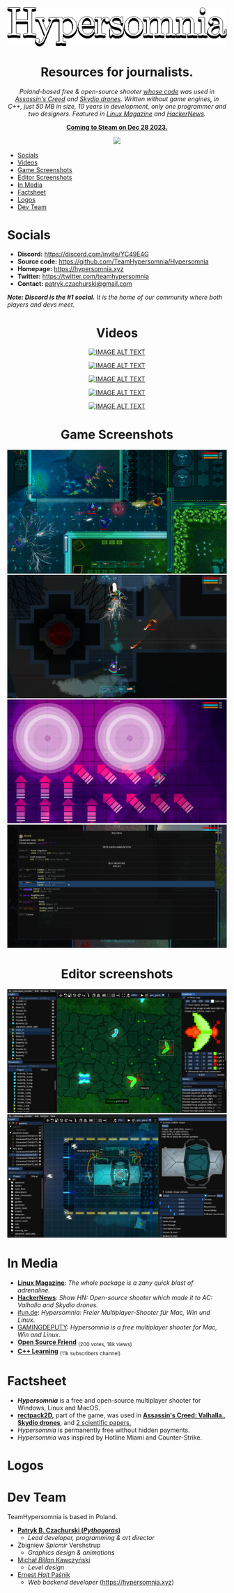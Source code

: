 <div align="center">
<img src="assets/logos/menu_game_logo.png">

# Resources for journalists.

*Poland-based free & open-source shooter [whose code](https://github.com/TeamHypersomnia/rectpack2D) was used in [Assassin's Creed](https://www.youtube.com/watch?v=2KnjDL4DnwM&t=2382s) and [Skydio drones](https://pages.skydio.com/rs/784-TUF-591/images/Open%20Source%20Software%20Notice%20v0.2.html). Written without game engines, in C++, just 50 MB in size, 10 years in development, only one programmer and two designers. Featured in [Linux Magazine](https://pubhtml5.com/mxdt/dbwn/Linux_USA_10.2023_downmagaz.net/89) and [HackerNews](https://news.ycombinator.com/item?id=36469297).* 

[**Coming to Steam on Dec 28 2023.**](https://store.steampowered.com/app/2660970/Hypersomnia)

<a href="https://store.steampowered.com/app/2660970/Hypersomnia"> <img src="https://upload.wikimedia.org/wikipedia/commons/8/83/Steam_icon_logo.svg" height=70 hspace=1> </a>

</div>

- [Socials](#socilal)
- [Videos](#features)
- [Game Screenshots](#game-screenshots)
- [Editor Screenshots](#editor-screenshots)
- [In Media](#in-media)
- [Factsheet](#factsheet)
- [Logos](#features)
- [Dev Team](#dev-team)

# Socials

</div>

- **Discord:** https://discord.com/invite/YC49E4G
- **Source code:** https://github.com/TeamHypersomnia/Hypersomnia
- **Homepage:** https://hypersomnia.xyz
- **Twitter:** https://twitter.com/teamhypersomnia
- **Contact:** patryk.czachurski@gmail.com

***Note: Discord is the #1 social.*** *It is the home of our community where both players and devs meet.*

<div align="center">

# Videos

[![IMAGE ALT TEXT](https://img.youtube.com/vi/L4zSA34fD_E/0.jpg)](https://www.youtube.com/watch?v=L4zSA34fD_E "Video Title")

[![IMAGE ALT TEXT](https://img.youtube.com/vi/CHLPzZqANlM/0.jpg)](https://www.youtube.com/watch?v=CHLPzZqANlM "Video Title")

[![IMAGE ALT TEXT](https://img.youtube.com/vi/q1rfIy06_xo/0.jpg)](https://www.youtube.com/watch?v=q1rfIy06_xo "Video Title")

[![IMAGE ALT TEXT](https://img.youtube.com/vi/Nlh_dyd_V7w/0.jpg)](https://www.youtube.com/watch?v=Nlh_dyd_V7w "Video Title")

[![IMAGE ALT TEXT](https://img.youtube.com/vi/URWjNtUArDo/0.jpg)](https://www.youtube.com/watch?v=URWjNtUArDo "Video Title")

# Game Screenshots

<img src="assets/screenshots/ss_cyberaqua.png">
<img src="assets/screenshots/screen_g6.png">
<img src="assets/screenshots/screen_g3.png">
<img src="assets/screenshots/screen_g5.png">

<!--
<img src="assets/screenshots/screen_g1.png">
-->

# Editor screenshots

<img src="assets/screenshots/screen_2.png">

<img src="assets/screenshots/screen_3.png">

</div>

# In Media

<!--
<a href="https://pubhtml5.com/mxdt/dbwn/Linux_USA_10.2023_downmagaz.net/89"> <img src="https://upload.wikimedia.org/wikipedia/en/0/05/Linux_Magazine_international_logo.png" alt="Issue 275, page 89" width=200 hspace=1> </a>
<a href="https://news.ycombinator.com/item?id=36469297"> <img src="https://upload.wikimedia.org/wikipedia/en/b/bf/Hackernews_logo.png" width=200 hspace=1> </a>
-->

- **[Linux Magazine](https://pubhtml5.com/mxdt/dbwn/Linux_USA_10.2023_downmagaz.net/89)**: *The whole package is a zany quick blast of adrenaline.*
- **[HackerNews](https://news.ycombinator.com/item?id=36469297)**: *Show HN: Open-source shooter which made it to AC: Valhalla and Skydio drones.*
- [ifun.de](https://www.ifun.de/hypersomnia-freier-multiplayer-shooter-fuer-mac-win-und-linux-212657/): *Hypersomnia: Freier Multiplayer-Shooter für Mac, Win und Linux*.
- [GAMINGDEPUTY](https://www.gamingdeputy.com/hypersomnia-is-a-free-multiplayer-shooter-for-mac-win-and-linux/): *Hypersomnia is a free multiplayer shooter for Mac, Win and Linux*.
- **[Open Source Friend](https://t.me/open_source_friend/2483)** <sub>(200 votes, 18k views)</sub>
- **[C++ Learning](https://t.me/Learning_pluses/1815)** <sub>(11k subscribers channel)</sub>

# Factsheet

- ***Hypersomnia*** is a free and open-source multiplayer shooter for Windows, Linux and MacOS.
- **[rectpack2D,](https://github.com/TeamHypersomnia/rectpack2D)** part of the game, was used in **[Assassin's Creed: Valhalla.](https://www.youtube.com/watch?v=2KnjDL4DnwM&t=2382s)**, **[Skydio drones](https://pages.skydio.com/rs/784-TUF-591/images/Open%20Source%20Software%20Notice%20v0.2.html)**, and [2 scientific papers.](https://scholar.google.com/scholar?hl=en&as_sdt=0%2C5&q=teamhypersomnia&btnG=)
- *Hypersomnia* is permanently free without hidden payments.
- *Hypersomnia* was inspired by Hotline Miami and Counter-Strike.

# Logos

# Dev Team

TeamHypersomnia is based in Poland.

- **[Patryk B. Czachurski (*Pythagoras*)](https://github.com/geneotech/)**
    - *Lead developer, programming & art director*
- Zbigniew *Spicmir* Vershstrup
    - *Graphics design & animations*
- [Michał *Billan* Kawczyński](https://www.facebook.com/profile.php?id=100001200683900)
    - *Level design*
- [Ernest *Hajt* Paśnik](https://github.com/ernestpasnik)
    - *Web backend developer* (https://hypersomnia.xyz)
